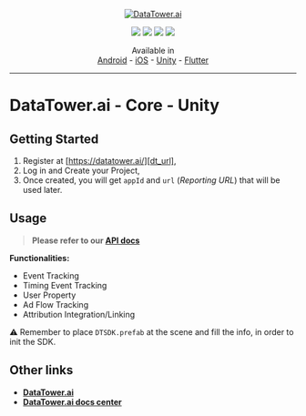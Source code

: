 <p align="center">
    <a href="https://datatower.ai/" target="_blank">
        <picture>
            <source srcset="https://dash.datatower.ai/logo_v2.png" media="(prefers-color-scheme: dark)">
            <source srcset="https://dash.datatower.ai/logoWhite_v2.png" media="(prefers-color-scheme: light)" >
            <img src="https://dash.datatower.ai/logoWhite_v2.png" alt="DataTower.ai">
        </picture>
    </a>
</p>

<p align="center">
    <a title="Android" href="https://central.sonatype.com/artifact/ai.datatower/core" target="_blank"><img src="https://img.shields.io/maven-central/v/ai.datatower/core?logo=android&logoColor=70d68c&label=Android&labelColor=dbeffd" /></a>
    <a title="iOS" href="https://cocoapods.org/pods/DataTowerAICore" target="_blank"><img src="https://img.shields.io/cocoapods/v/DataTowerAICore?logo=ios&logoColor=000000&label=iOS&labelColor=f3f3f5" /></a>
    <a title="Unity" href="https://github.com/datatower-ai/core-unity/releases/latest" target="_blank"><img src="https://img.shields.io/github/v/release/datatower-ai/core-unity?logo=unity&logoColor=f7f7f7&label=Unity&labelColor=000000" /></a>
    <a title="Flutter" href="https://pub.dev/packages/datatower_ai_core" target="_blank"><img src="https://img.shields.io/pub/v/datatower_ai_core?logo=flutter&logoColor=2375c5f2&label=Flutter" /></a>
</p>

<p align="center">
  <span>Available in</span>
  <br />
  <a href="https://github.com/datatower-ai/sdk-core-android">Android</a>
  <span>-</span>
  <a href="https://github.com/datatower-ai/sdk-core-ios">iOS</a>
  <span>-</span>
  <a href="https://github.com/datatower-ai/sdk-core-unity">Unity</a>
  <span>-</span>
  <a href="https://github.com/datatower-ai/sdk-core-flutter">Flutter</a>
</p>

---

# DataTower.ai - Core - Unity

## Getting Started

1. Register at [https://datatower.ai/][dt_url],
2. Log in and Create your Project,
3. Once created, you will get `appId` and `url` (*Reporting URL*) that will be used later.

## Usage

> **Please refer to our [API docs][api_doc_url]**

**Functionalities:**
- Event Tracking
- Timing Event Tracking
- User Property
- Ad Flow Tracking
- Attribution Integration/Linking

⚠ Remember to place `DTSDK.prefab` at the scene and fill the info, in order to init the SDK.  

## Other links

- **[DataTower.ai][dt_url]**
- **[DataTower.ai docs center][doc_url]**

[dt_url]: https://datatower.ai/
[api_doc_url]: https://docs.datatower.ai/docs/Unity_SDK
[doc_url]: https://docs.datatower.ai/